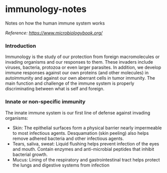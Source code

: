# immunology-notes
Notes on how the human immune system works

*Reference: https://www.microbiologybook.org/*

### Introduction
Immunology is the study of our protection from foreign macromolecules or invading organisms and our responses to them. These invaders include viruses, bacteria, protozoa or even larger parasites. In addition, we develop immune responses against our own proteins (and other molecules) in autoimmunity and against our own aberrant cells in tumor immunity. The main function and challenge of the immune system is properly discriminating between what is self and foreign.

### Innate or non-specific immunity
The innate immune system is our first line of defense against invading organisms:
- Skin: The epithelial surfaces form a physical barrier nearly impermeable to most infectious agents. Desquamation (skin peeling) also helps remove adhered bacteria and other infectious agents.
- Tears, saliva, sweat: Liquid flushing helps prevent infection of the eyes and mouth. Contain enzymes and anti-microbial peptides that inhibit bacterial growth.
- Mucus: Lining of the respiratory and gastrointestinal tract helps protect the lungs and digestive systems from infection
